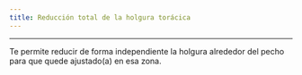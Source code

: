 ```yaml
---
title: Reducción total de la holgura torácica
---
```


***

Te permite reducir de forma independiente la holgura alrededor del pecho para que quede ajustado(a) en esa zona.
